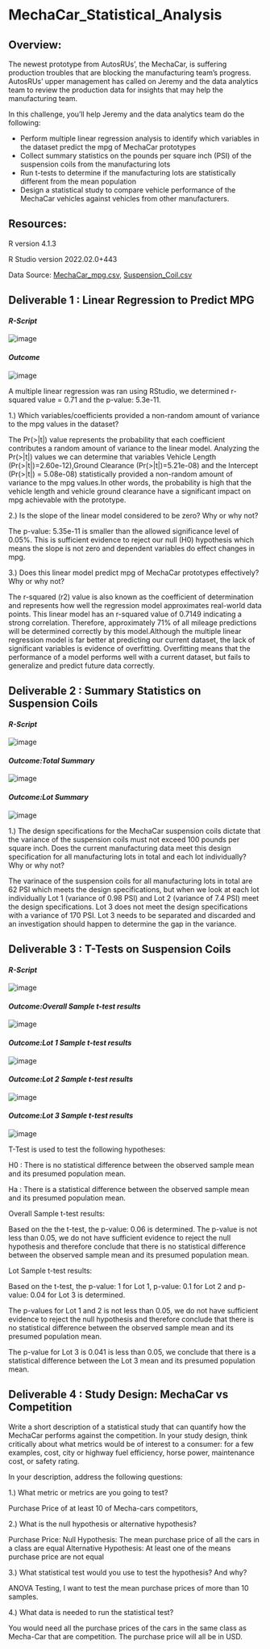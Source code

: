 # MechaCar_Statistical_Analysis

## Overview:

The newest prototype from AutosRUs’, the MechaCar, is suffering production troubles that are blocking the manufacturing team’s progress. AutosRUs’ upper management has called on Jeremy and the data analytics team to review the production data for insights that may help the manufacturing team.

In this challenge, you’ll help Jeremy and the data analytics team do the following:

- Perform multiple linear regression analysis to identify which variables in the dataset predict the mpg of MechaCar prototypes
- Collect summary statistics on the pounds per square inch (PSI) of the suspension coils from the manufacturing lots
- Run t-tests to determine if the manufacturing lots are statistically different from the mean population
- Design a statistical study to compare vehicle performance of the MechaCar vehicles against vehicles from other manufacturers.

## Resources:

R version 4.1.3

R Studio version 2022.02.0+443

Data Source: [MechaCar_mpg.csv](https://github.com/java2509/MechaCar_Statistical_Analysis/blob/main/Resources/MechaCar_mpg.csv), [Suspension_Coil.csv](https://github.com/java2509/MechaCar_Statistical_Analysis/blob/main/Resources/Suspension_Coil.csv)

## Deliverable 1 : Linear Regression to Predict MPG

#### _R-Script_

![image](https://user-images.githubusercontent.com/93900628/158078875-b81be95a-45fe-4338-9015-c162d9f214f8.png)

#### _Outcome_

![image](https://user-images.githubusercontent.com/93900628/158078969-057d5fe9-9e24-4064-a844-84f59cafef56.png)

A multiple linear regression was ran using RStudio, we determined r-squared value = 0.71 and the p-value: 5.3e-11. 

1.) Which variables/coefficients provided a non-random amount of variance to the mpg values in the dataset?

The Pr(>|t|) value represents the probability that each coefficient contributes a random amount of variance to the linear model. Analyzing the Pr(>|t|) values we can determine that variables Vehicle Length (Pr(>|t|)=2.60e-12),Ground Clearance (Pr(>|t|)=5.21e-08) and the Intercept (Pr(>|t|) = 5.08e-08) statistically provided a non-random amount of variance to the mpg values.In other words, the probability is high that the vehicle length and vehicle ground clearance have a significant impact on mpg achievable with the prototype.

2.) Is the slope of the linear model considered to be zero? Why or why not?

The p-value: 5.35e-11 is smaller than the allowed significance level of 0.05%. This is sufficient evidence to reject our null (H0) hypothesis which means the slope is not zero and dependent variables do effect changes in mpg.

3.) Does this linear model predict mpg of MechaCar prototypes effectively? Why or why not?

The r-squared (r2) value is also known as the coefficient of determination and represents how well the regression model approximates real-world data points.
This linear model has an r-squared value of 0.7149 indicating a strong correlation. Therefore, approximately 71% of all mileage predictions will be determined correctly by this model.Although the multiple linear regression model is far better at predicting our current dataset, the lack of significant variables is evidence of overfitting. Overfitting means that the performance of a model performs well with a current dataset, but fails to generalize and predict future data correctly.

## Deliverable 2 : Summary Statistics on Suspension Coils

#### _R-Script_
![image](https://user-images.githubusercontent.com/93900628/158081256-783cd663-5636-4969-8ae0-d86125fed58a.png)

#### _Outcome:Total Summary_

![image](https://user-images.githubusercontent.com/93900628/158081314-51205b76-0649-499f-b613-71447356926f.png)

#### _Outcome:Lot Summary_

![image](https://user-images.githubusercontent.com/93900628/158081350-b6dc53bf-a6db-46fb-add7-8deaffec1619.png)

1.) The design specifications for the MechaCar suspension coils dictate that the variance of the suspension coils must not exceed 100 pounds per square inch. Does the current manufacturing data meet this design specification for all manufacturing lots in total and each lot individually? Why or why not?

The varinace of the suspension coils for all manufacturing lots in total are 62 PSI which meets the design specifications, but when we look at each lot individually Lot 1 (variance of 0.98 PSI) and Lot 2 (variance of 7.4 PSI) meet the design specifications. Lot 3 does not meet the design specifications with a variance of 170 PSI. Lot 3 needs to be separated and discarded and an investigation should happen to determine the gap in the variance. 

## Deliverable 3 : T-Tests on Suspension Coils

#### _R-Script_
![image](https://user-images.githubusercontent.com/93900628/158084424-43a807e9-28d8-4bc3-9f42-e47998d8331a.png)

#### _Outcome:Overall Sample t-test results_
![image](https://user-images.githubusercontent.com/93900628/158084568-c4d98ab6-d543-49cf-bc91-7128f9067c44.png)

#### _Outcome:Lot 1 Sample t-test results_
![image](https://user-images.githubusercontent.com/93900628/158084605-2318e9b7-9ca4-4410-8ab5-74df99d20618.png)

#### _Outcome:Lot 2 Sample t-test results_
![image](https://user-images.githubusercontent.com/93900628/158084635-2158b390-60fa-4750-8027-be9d465a74da.png)

#### _Outcome:Lot 3 Sample t-test results_
![image](https://user-images.githubusercontent.com/93900628/158084671-bdc8dad3-096e-4a4f-a150-ec50ae3eed3d.png)

T-Test is used to test the following hypotheses:

H0 : There is no statistical difference between the observed sample mean and its presumed population mean.

Ha : There is a statistical difference between the observed sample mean and its presumed population mean.

Overall Sample t-test results:

Based on the the t-test, the p-value: 0.06 is determined. The p-value is not less than 0.05, we do not have sufficient evidence to reject the null hypothesis and therefore conclude that there is no statistical difference between the observed sample mean and its presumed population mean.

Lot Sample t-test results:

Based on the t-test, the p-value: 1 for Lot 1, p-value: 0.1 for Lot 2 and p-value: 0.04 for Lot 3 is determined.


The p-values for Lot 1 and 2 is not less than 0.05, we do not have sufficient evidence to reject the null hypothesis and therefore conclude that there is no statistical difference between the observed sample mean and its presumed population mean.

The p-value for Lot 3 is 0.041 is less than 0.05, we conclude that there is a statistical difference between the Lot 3 mean and its presumed population mean.

 ## Deliverable 4 : Study Design: MechaCar vs Competition
 
 Write a short description of a statistical study that can quantify how the MechaCar performs against the competition. In your study design, think critically about what metrics would be of interest to a consumer: for a few examples, cost, city or highway fuel efficiency, horse power, maintenance cost, or safety rating.
 
In your description, address the following questions:

1.) What metric or metrics are you going to test?

Purchase Price of at least 10 of Mecha-cars competitors,

2.) What is the null hypothesis or alternative hypothesis?

Purchase Price: 
Null Hypothesis: The mean purchase price of all the cars in a class are equal
Alternative Hypothesis: At least one of the means purchase price are not equal

3.) What statistical test would you use to test the hypothesis? And why?

ANOVA Testing, I want to test the mean purchase prices of more than 10 samples.

4.) What data is needed to run the statistical test?

You would need all the purchase prices of the cars in the same class as Mecha-Car that are competition. The purchase price will all be in USD.




















